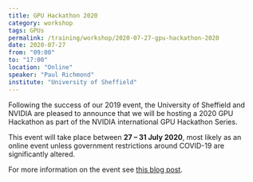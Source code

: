 ```yaml
---
title: GPU Hackathon 2020
category: workshop
tags: GPUs
permalink: /training/workshop/2020-07-27-gpu-hackathon-2020
date: 2020-07-27
from: "09:00"
to: "17:00"
location: "Online"
speaker: "Paul Richmond"
institute: "University of Sheffield"
---
```


Following the success of our 2019 event,
the University of Sheffield and NVIDIA are pleased to announce that we will be hosting a 2020 GPU Hackathon
as part of the NVIDIA international GPU Hackathon Series.

This event will take place between **27 – 31 July 2020**,
most likely as an online event unless government restrictions around COVID-19 are significantly altered.

For more information on the event see [this blog post](/blog/2020-04-06-announce-gpu-hackathon-2020/).
